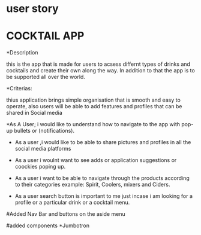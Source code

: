 # user story

 # COCKTAIL APP
 
 *Description

 this is the app that is made for users to acsess differnt types of drinks and cocktails and create their own along the way.
      In addition to that the app is to be supported all over the world.

*Criterias:

thius application brings simple organisation that is smooth and easy to operate, also users will be able to add features and profiles that can be shared in Social media

*As A User; 
i would like to understand how to navigate to the app with pop-up bullets or (notifications).

* As a user ,i would like to be able to share pictures and profiles in all the social media platforms

* As a user i woulnt want to see adds or application suggestions or coockies poping up.

* As a user i want to be able to navigate through the products according to their categories example: Spirit, Coolers, mixers and Ciders.

* As a user search button is important to me just incase i am looking for a profile or a particular drink or a cocktail menu.


#Added Nav Bar and buttons on the aside menu

#added components
*Jumbotron
